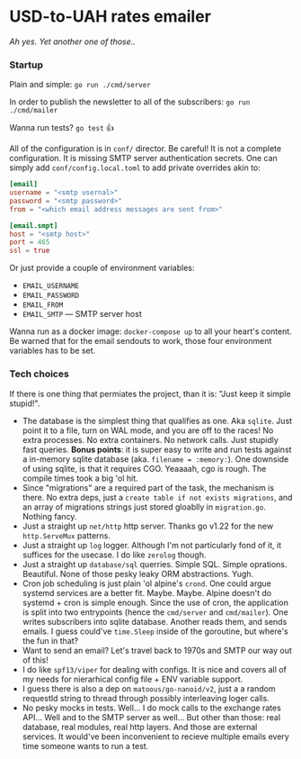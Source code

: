 # USD-to-UAH rates emailer

_Ah yes. Yet another one of those.._

### Startup

Plain and simple: `go run ./cmd/server`

In order to publish the newsletter to all of the subscribers: `go run ./cmd/mailer`

Wanna run tests? `go test` :+1:

All of the configuration is in `conf/` director. Be careful! It is not a complete configuration. It is missing SMTP server authentication secrets. One can simply add `conf/config.local.toml` to add private overrides akin to:
```toml
[email]
username = "<smtp usernal>"
password = "<smtp password>"
from = "<which email address messages are sent from>"

[email.smpt]
host = "<smtp host>"
port = 465
ssl = true
```
Or just provide a couple of environment variables:
- `EMAIL_USERNAME`
- `EMAIL_PASSWORD`
- `EMAIL_FROM`
- `EMAIL_SMTP` — SMTP server host

Wanna run as a docker image: `docker-compose up` to all your heart's content. Be warned that for the email sendouts to work, those four environment variables has to be set.

### Tech choices
If there is one thing that permiates the project, than it is: "Just keep it simple stupid!".

- The database is the simplest thing that qualifies as one. Aka `sqlite`. Just point it to a file, turn on WAL mode, and you are off to the races! No extra processes. No extra containers. No network calls. Just stupidly fast queries. **Bonus points**: it is super easy to write and run tests against a in-memory sqlite database (aka. `filename = :memory:`). One downside of using sqlite, is that it requires CGO. Yeaaaah, cgo is rough. The compile times took a big 'ol hit. 
- Since "migrations" are a required part of the task, the mechanism is there. No extra deps, just a `create table if not exists migrations`, and an array of migrations strings just stored gloablly in `migration.go`. Nothing fancy.
- Just a straight up `net/http` http server. Thanks go v1.22 for the new `http.ServeMux` patterns.
- Just a straight up `log` logger. Although I'm not particularly fond of it, it suffices for the usecase. I do like `zerolog` though.
- Just a straight up `database/sql` querries. Simple SQL. Simple oprations. Beautiful. None of those pesky leaky ORM abstractions. Yugh.
- Cron job scheduling is just plain 'ol alpine's `crond`. One could argue systemd services are a better fit. Maybe. Maybe. Alpine doesn't do systemd + cron is simple enough. Since the use of cron, the application is split into two entrypoints (hence the `cmd/server` and `cmd/mailer`). One writes subscribers into sqlite database. Another reads them, and sends emails. I guess could've `time.Sleep` inside of the goroutine, but where's the fun in that?
- Want to send an email? Let's travel back to 1970s and SMTP our way out of this!
- I do like `spf13/viper` for dealing with configs. It is nice and covers all of my needs for nierarhical config file + ENV variable support.
- I guess there is also a dep on `matoous/go-nanoid/v2`, just a a random requestId string to thread through possibly interleaving loger calls.
- No pesky mocks in tests. Well... I do mock calls to the exchange rates API... Well and to the SMTP server as well... But other than those: real database, real modules, real http layers. And those are external services. It would've been inconvenient to recieve multiple emails every time someone wants to run a test.
